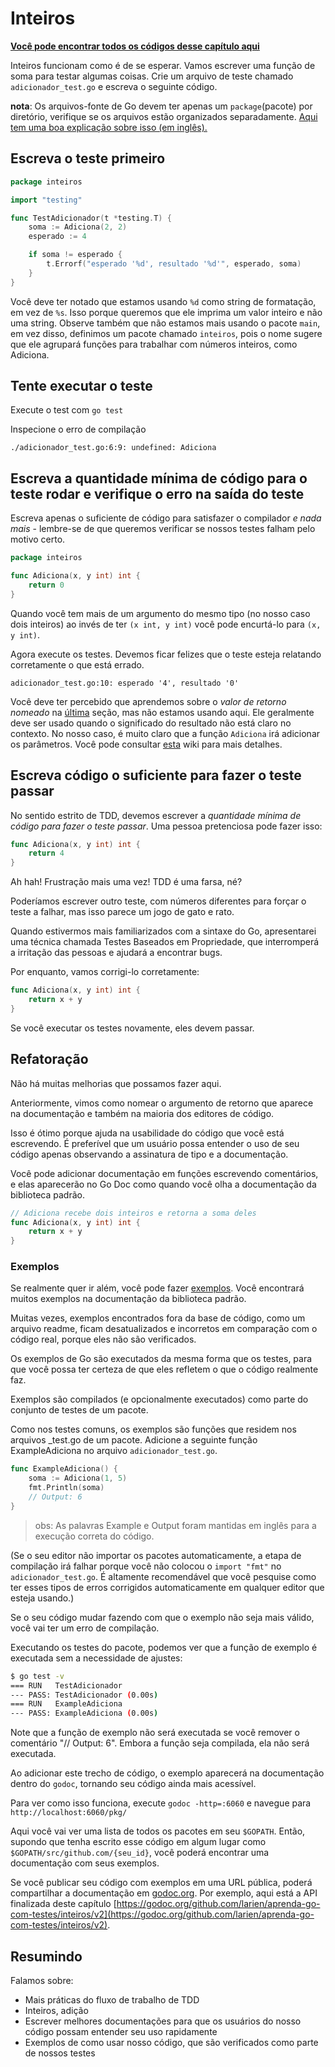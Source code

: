 # Inteiros

**[Você pode encontrar todos os códigos desse capítulo aqui](https://github.com/larien/aprenda-go-com-testes/tree/main/primeiros-passos-com-go/inteiros)**

Inteiros funcionam como é de se esperar. Vamos escrever uma função de soma para testar algumas coisas. Crie um arquivo de teste chamado `adicionador_test.go` e escreva o seguinte código.

**nota**: Os arquivos-fonte de Go devem ter apenas um `package`(pacote) por diretório, verifique se os arquivos estão organizados separadamente. [Aqui tem uma boa explicação sobre isso (em inglês).](https://dave.cheney.net/2014/12/01/five-suggestions-for-setting-up-a-go-project)

## Escreva o teste primeiro

```go
package inteiros

import "testing"

func TestAdicionador(t *testing.T) {
    soma := Adiciona(2, 2)
    esperado := 4

    if soma != esperado {
        t.Errorf("esperado '%d', resultado '%d'", esperado, soma)
    }
}
```

Você deve ter notado que estamos usando `%d` como string de formatação, em vez de `%s`. Isso porque queremos que ele imprima um valor inteiro e não uma string.
Observe também que não estamos mais usando o pacote `main`, em vez disso, definimos um pacote chamado `inteiros`, pois o nome sugere que ele agrupará funções para trabalhar com números inteiros, como Adiciona.

## Tente executar o teste

Execute o test com `go test`

Inspecione o erro de compilação

`./adicionador_test.go:6:9: undefined: Adiciona`

## Escreva a quantidade mínima de código para o teste rodar e verifique o erro na saída do teste

Escreva apenas o suficiente de código para satisfazer o compilador _e nada mais_ - lembre-se de que queremos verificar se nossos testes falham pelo motivo certo.

```go
package inteiros

func Adiciona(x, y int) int {
    return 0
}
```

Quando você tem mais de um argumento do mesmo tipo (no nosso caso dois inteiros) ao invés de ter `(x int, y int)` você pode encurtá-lo para `(x, y int)`.

Agora execute os testes. Devemos ficar felizes que o teste esteja relatando corretamente o que está errado.

`adicionador_test.go:10: esperado '4', resultado '0'`

Você deve ter percebido que aprendemos sobre o _valor de retorno nomeado_ na [última](../ola-mundo/ola-mundo.md#uma...ultima...refatoracao?) seção, mas não estamos usando aqui. Ele geralmente deve ser usado quando o significado do resultado não está claro no contexto. No nosso caso, é muito claro que a função `Adiciona` irá adicionar os parâmetros. Você pode consultar [esta](https://github.com/golang/go/wiki/CodeReviewComments#named-result-parameters) wiki para mais detalhes.

## Escreva código o suficiente para fazer o teste passar

No sentido estrito de TDD, devemos escrever a _quantidade mínima de código para fazer o teste passar_. Uma pessoa pretenciosa pode fazer isso:

```go
func Adiciona(x, y int) int {
    return 4
}
```

Ah hah! Frustração mais uma vez! TDD é uma farsa, né?

Poderíamos escrever outro teste, com números diferentes para forçar o teste a falhar, mas isso parece um jogo de gato e rato.

Quando estivermos mais familiarizados com a sintaxe do Go, apresentarei uma técnica chamada Testes Baseados em Propriedade, que interromperá a irritação das pessoas e ajudará a encontrar bugs.

Por enquanto, vamos corrigi-lo corretamente:

```go
func Adiciona(x, y int) int {
    return x + y
}
```

Se você executar os testes novamente, eles devem passar.

## Refatoração

Não há muitas melhorias que possamos fazer aqui.

Anteriormente, vimos como nomear o argumento de retorno que aparece na documentação e também na maioria dos editores de código.

Isso é ótimo porque ajuda na usabilidade do código que você está escrevendo. É preferível que um usuário possa entender o uso de seu código apenas observando a assinatura de tipo e a documentação.

Você pode adicionar documentação em funções escrevendo comentários, e elas aparecerão no Go Doc como quando você olha a documentação da biblioteca padrão.

```go
// Adiciona recebe dois inteiros e retorna a soma deles
func Adiciona(x, y int) int {
    return x + y
}
```

### Exemplos

Se realmente quer ir além, você pode fazer [exemplos](https://blog.golang.org/examples). Você encontrará muitos exemplos na documentação da biblioteca padrão.

Muitas vezes, exemplos encontrados fora da base de código, como um arquivo readme, ficam desatualizados e incorretos em comparação com o código real, porque eles não são verificados.

Os exemplos de Go são executados da mesma forma que os testes, para que você possa ter certeza de que eles refletem o que o código realmente faz.

Exemplos são compilados \(e opcionalmente executados\) como parte do conjunto de testes de um pacote.

Como nos testes comuns, os exemplos são funções que residem nos arquivos \_test.go de um pacote. Adicione a seguinte função ExampleAdiciona no arquivo `adicionador_test.go`.

```go
func ExampleAdiciona() {
    soma := Adiciona(1, 5)
    fmt.Println(soma)
    // Output: 6
}
```
> obs: As palavras Example e Output foram mantidas em inglês para a execução correta do código.

(Se o seu editor não importar os pacotes automaticamente, a etapa de compilação irá falhar porque você não colocou o `import "fmt"` no `adicionador_test.go`. É altamente recomendável que você pesquise como ter esses tipos de erros corrigidos automaticamente em qualquer editor que esteja usando.)

Se o seu código mudar fazendo com que o exemplo não seja mais válido, você vai ter um erro de compilação.

Executando os testes do pacote, podemos ver que a função de exemplo é executada sem a necessidade de ajustes:

```bash
$ go test -v
=== RUN   TestAdicionador
--- PASS: TestAdicionador (0.00s)
=== RUN   ExampleAdiciona
--- PASS: ExampleAdiciona (0.00s)
```

Note que a função de exemplo não será executada se você remover o comentário "// Output: 6". Embora a função seja compilada, ela não será executada.

Ao adicionar este trecho de código, o exemplo aparecerá na documentação dentro do `godoc`, tornando seu código ainda mais acessível.

Para ver como isso funciona, execute `godoc -http=:6060` e navegue para `http://localhost:6060/pkg/`

Aqui você vai ver uma lista de todos os pacotes em seu `$GOPATH`. Então, supondo que tenha escrito esse código em algum lugar como `$GOPATH/src/github.com/{seu_id}`, você poderá encontrar uma documentação com seus exemplos.

Se você publicar seu código com exemplos em uma URL pública, poderá compartilhar a documentação em [godoc.org](https://godoc.org). Por exemplo, aqui está a API finalizada deste capítulo [https://godoc.org/github.com/larien/aprenda-go-com-testes/inteiros/v2](https://godoc.org/github.com/larien/aprenda-go-com-testes/inteiros/v2).

## Resumindo

Falamos sobre:

-   Mais práticas do fluxo de trabalho de TDD
-   Inteiros, adição
-   Escrever melhores documentações para que os usuários do nosso código possam entender seu uso rapidamente
-   Exemplos de como usar nosso código, que são verificados como parte de nossos testes
